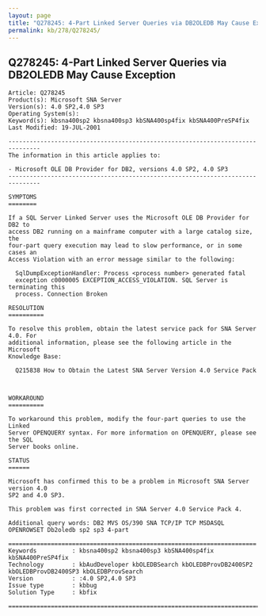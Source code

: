 ```yaml
---
layout: page
title: "Q278245: 4-Part Linked Server Queries via DB2OLEDB May Cause Exception"
permalink: kb/278/Q278245/
---
```


## Q278245: 4-Part Linked Server Queries via DB2OLEDB May Cause Exception

	Article: Q278245
	Product(s): Microsoft SNA Server
	Version(s): 4.0 SP2,4.0 SP3
	Operating System(s): 
	Keyword(s): kbsna400sp2 kbsna400sp3 kbSNA400sp4fix kbSNA400PreSP4fix
	Last Modified: 19-JUL-2001
	
	-------------------------------------------------------------------------------
	The information in this article applies to:
	
	- Microsoft OLE DB Provider for DB2, versions 4.0 SP2, 4.0 SP3 
	-------------------------------------------------------------------------------
	
	SYMPTOMS
	========
	
	If a SQL Server Linked Server uses the Microsoft OLE DB Provider for DB2 to
	access DB2 running on a mainframe computer with a large catalog size, the
	four-part query execution may lead to slow performance, or in some cases an
	Access Violation with an error message similar to the following:
	
	  SqlDumpExceptionHandler: Process <process number> generated fatal
	  exception c0000005 EXCEPTION_ACCESS_VIOLATION. SQL Server is terminating this
	  process. Connection Broken
	
	RESOLUTION
	==========
	
	To resolve this problem, obtain the latest service pack for SNA Server 4.0. For
	additional information, please see the following article in the Microsoft
	Knowledge Base:
	
	  Q215838 How to Obtain the Latest SNA Server Version 4.0 Service Pack
	
	
	
	WORKAROUND
	==========
	
	To workaround this problem, modify the four-part queries to use the Linked
	Server OPENQUERY syntax. For more information on OPENQUERY, please see the SQL
	Server books online.
	
	STATUS
	======
	
	Microsoft has confirmed this to be a problem in Microsoft SNA Server version 4.0
	SP2 and 4.0 SP3.
	
	This problem was first corrected in SNA Server 4.0 Service Pack 4.
	
	Additional query words: DB2 MVS OS/390 SNA TCP/IP TCP MSDASQL OPENROWSET Db2oledb sp2 sp3 4-part
	
	======================================================================
	Keywords          : kbsna400sp2 kbsna400sp3 kbSNA400sp4fix kbSNA400PreSP4fix 
	Technology        : kbAudDeveloper kbOLEDBSearch kbOLEDBProvDB2400SP2 kbOLEDBProvDB2400SP3 kbOLEDBProvSearch
	Version           : :4.0 SP2,4.0 SP3
	Issue type        : kbbug
	Solution Type     : kbfix
	
	=============================================================================
	
